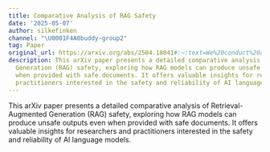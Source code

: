 ```yaml
---
title: Comparative Analysis of RAG Safety
date: '2025-05-07'
author: silkefinken
channel: "\U0001F4A0buddy-group2"
tag: Paper
original_url: https://arxiv.org/abs/2504.18041#:~:text=We%20conduct%20a%20detailed%20comparative%20analysis%20of%20RAG,models%20with%20safe%20documents%20can%20cause%20unsafe%20generations.
description: This arXiv paper presents a detailed comparative analysis of Retrieval-Augmented
  Generation (RAG) safety, exploring how RAG models can produce unsafe outputs even
  when provided with safe documents. It offers valuable insights for researchers and
  practitioners interested in the safety and reliability of AI language models.
---
```


This arXiv paper presents a detailed comparative analysis of Retrieval-Augmented Generation (RAG) safety, exploring how RAG models can produce unsafe outputs even when provided with safe documents. It offers valuable insights for researchers and practitioners interested in the safety and reliability of AI language models.